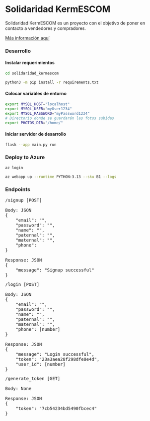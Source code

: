 # Solidaridad KermESCOM

Solidaridad KermESCOM es un proyecto con el objetivo
de poner en contacto a vendedores y compradores.

[Más información aquí](sys_requ.md)

### Desarrollo

#### Instalar requerimientos
```bash
cd solidaridad_kermescom

python3 -m pip install -r requirements.txt
```

#### Colocar variables de entorno
```bash
export MYSQL_HOST="localhost"
export MYSQL_USER="myUser1234"
export MYSQL_PASSWORD="myPassword1234"
# Directorio donde se guardarán las fotos subidas
export PHOTOS_DIR="/home/"
```

#### Iniciar servidor de desarrollo
```bash
flask --app main.py run
```

### Deploy to Azure
```bash
az login

az webapp up --runtime PYTHON:3.13 --sku B1 --logs
```

### Endpoints

<pre>
/signup [POST]

Body: JSON
{
    "email": "",
    "password": "",
    "name": "",
    "paternal": "",
    "maternal": "",
    "phone": 
}

Response: JSON
{
    "message": "Signup successful"
}
</pre>

<pre>
/login [POST]

Body: JSON
{
    "email": "",
    "password": "",
    "name": "",
    "paternal": "",
    "maternal": "",
    "phone": [number]
}

Response: JSON
{
    "message": "Login successful",
    "token": "23a3aea28f298dfe8e4d",
    "user_id": [number]
}
</pre>

<pre>
/generate_token [GET]

Body: None

Response: JSON
{
    "token": "7cb54234bd5490fbcec4"
}
</pre>
